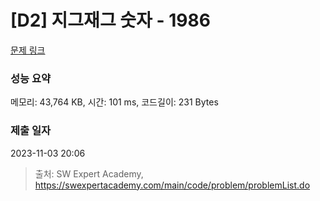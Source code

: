 # [D2] 지그재그 숫자 - 1986 

[문제 링크](https://swexpertacademy.com/main/code/problem/problemDetail.do?contestProbId=AV5PxmBqAe8DFAUq) 

### 성능 요약

메모리: 43,764 KB, 시간: 101 ms, 코드길이: 231 Bytes

### 제출 일자

2023-11-03 20:06



> 출처: SW Expert Academy, https://swexpertacademy.com/main/code/problem/problemList.do